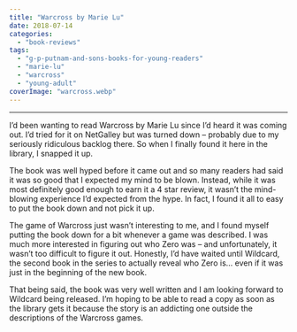 ```yaml
---
title: "Warcross by Marie Lu"
date: 2018-07-14
categories: 
  - "book-reviews"
tags: 
  - "g-p-putnam-and-sons-books-for-young-readers"
  - "marie-lu"
  - "warcross"
  - "young-adult"
coverImage: "warcross.webp"
---
```


* * *

I’d been wanting to read Warcross by Marie Lu since I’d heard it was coming out. I’d tried for it on NetGalley but was turned down – probably due to my seriously ridiculous backlog there. So when I finally found it here in the library, I snapped it up.

The book was well hyped before it came out and so many readers had said it was so good that I expected my mind to be blown. Instead, while it was most definitely good enough to earn it a 4 star review, it wasn’t the mind-blowing experience I’d expected from the hype. In fact, I found it all to easy to put the book down and not pick it up.

The game of Warcross just wasn’t interesting to me, and I found myself putting the book down for a bit whenever a game was described. I was much more interested in figuring out who Zero was – and unfortunately, it wasn’t too difficult to figure it out. Honestly, I’d have waited until Wildcard, the second book in the series to actually reveal who Zero is… even if it was just in the beginning of the new book.

That being said, the book was very well written and I am looking forward to Wildcard being released. I’m hoping to be able to read a copy as soon as the library gets it because the story is an addicting one outside the descriptions of the Warcross games.
